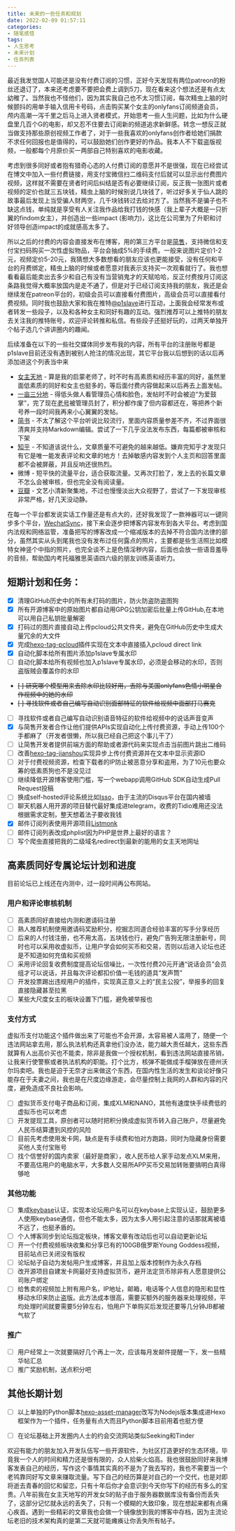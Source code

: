 ```yaml
---
title: 未来的一些任务和规划
date: 2022-02-09 01:57:11
categories:
- 随笔感悟
tags:
- 人生思考
- 未来计划
- 任务列表
---
```



最近我发觉国人可能还是没有付费订阅的习惯，正好今天发现有两位patreon的粉丝还退订了，本来还考虑要不要把会费上调到5刀，现在看来这个想法还是有点太幼稚了。当然我也不怪他们，因为其实我自己也不太习惯订阅，每次精虫上脑的时候颤抖的用单手输入信用卡号码，点击购买某个女主的onlyfans订阅频道会员，颅内高潮一泻千里之后马上进入贤者模式，开始思考一些人生问题，比如为什么硬盘里几百个G的电影，却又忍不住要去订阅新的频道追求新鲜感。转念一想反正就当做支持那些原创视频工作者了，对于一些我喜欢的onlyfans创作者给她们捐款不求任何回报也是值得的，可以鼓励她们创作更好的作品。我本人不下载盗版视频，一般都每个月原价买一两部自己特别喜欢的电影收藏。

<!-- more -->

考虑到很多同好或者抱有猎奇心态的人付费订阅的意愿并不是很强，现在已经尝试在博文中加入一些付费链接，用支付宝微信扫二维码支付后就可以显示出付费图片视频，这样就不需要在贤者时间后纠结是否有必要继续订阅，反正我一张图片或者视频的定价也就三五块钱，精虫上脑的时候别说几块钱了，听过好多关于仙人跳的故事最后发现上当受骗人财两空，几千块钱转过去给对方了。当然我不是骗子也不缺这点钱，单纯就是享受有人关注我作品给我打钱的快感（我上辈子大概是一只折翼的findom女主），并创造出一些impact (影响力)，这比在公司里为了升职和讨好领导创造impact的成就感高太多了。

所以之后的付费的内容会直接发布在博客，用的第三方平台是[简售](https://jianshou.online)，支持微信和支付宝扫码购买一次性虚拟物品，平台会抽成5%的手续费。一般来说图片定价1-2元，视频定价5-20元，我猜想大多数想看的朋友应该也更能接受，没有任何和平台的月费绑定，精虫上脑的时候或者愿意对我表示支持买一次观看就行了。我也想看看最后能卖出去多少和自己有没有当营销鬼才的天赋哈哈，反正付费按月订阅这条路我觉得大概率放国内是走不通了，但是对于已经订阅支持我的朋友，我还是会继续发在patreon平台的，初级会员可以直接看付费图片，高级会员可以直接看付费视频。同时我也鼓励大家和我在推特[@p1slave](https://twitter.com/p1slave)进行互动，上面我会经常发布或者转发一些段子，以及和各种女主和同好有趣的互动。强烈推荐可以上推特的朋友去关注我的推特账号，欢迎评论转推和私信。有些段子还挺好玩的，过两天单独开个帖子选几个讲讲圈内的趣闻。


后续准备在以下的一些社交媒体同步发布我的内容，所有平台的注册账号都是p1slave目前还没有遇到被别人抢注的情况出现，其它平台我以后想到的话以后再添加进这个列表当中来

* [女主天地](https://nztd38.com/?675819) - 算是我的启蒙老师了，时不时有高素质和经历丰富的同好，虽然里面低素质的同好和女主也挺多的，等后面付费内容做起来以后再去上面发帖。
* [一亩三分地](https://www.1point3acres.com/bbs/space-uid-870558.html) - 得低头做人看管理员心情和脸色，发帖时不时会被迫“为爱鼓掌”，完了现在[老号](https://www.1point3acres.com/bbs/space-uid-816933.html)被管理员封了，积分都作废了但内容都还在，等把养个新号养一段时间我再来小心翼翼的发帖。
* [简书](https://www.jianshu.com/u/b1cd9e207a2e) - 不太了解这个平台听说比较流行，里面内容质量参差不齐，不过界面很清爽并支持Markdown编辑。尝试了一下几乎没法发布东西，每篇都被审核和下架
* [知乎](https://www.zhihu.com/people/p1slave) - 不知道该说什么，文章质量不可避免的越来越低。嫌弃完知乎才发现只有它是唯一能发表评论和文章的地方！去掉敏感内容发到个人主页和回答里面都不会被屏蔽，并且反响还很热烈。
* 微博 - 短平快的流量平台，适合获取流量。又再次打脸了，发上去的长篇文章不怎么会被审核，但也完全没有阅读量。
* [豆瓣](https://www.douban.com/people/p1slave/) - 文艺小清新聚集地，不过也慢慢淡出大众视野了，尝试了一下发现审核非常严格，好几天没动静。

在每一个平台都发说实话工作量还是有点大的，还好我发现了一款神器可以一键同步多个平台，[WechatSync](https://www.wechatsync.com/)，接下来会逐步把博客内容发布到各大平台。考虑到国内法规和网络监管，准备把写的博客改成一个缩减版本的去掉不符合国内法律的部分，虽然其实从头到尾我也没有发布过任何露点的照片，主要都是些生活照比如模特女神竖个中指的照片，也完全谈不上是色情淫秽内容，后面也会放一些语音羞辱的音频，帮助国内考托福雅思英语四六级的朋友训练英语听力。



## 短期计划和任务：
- [x] 清理GitHub历史中的所有未打码的图片，防火防盗防盗图狗
- [x] 所有开源博客中的原始图片都自动用GPG公钥加密后批量上传GitHub,在本地可以用自己私钥批量解密
- [x] 打码过的图片直接自动上传pcloud公共文件夹，避免在GitHub历史中生成大量冗余的大文件 
- [x] 完成[hexo-tag-pcloud](https://github.com/p1slave/hexo-tag-pcloud)插件实现在文本中直接插入pcloud direct link
- [x] 自动化脚本给所有图片添加p1slave专属水印
- [ ] 自动化脚本给所有视频也加入p1slave专属水印，必须是会移动的水印，否则盗版贼会覆盖你的水印
- ~~[ ] 研究哪个模型用来去除水印比较好用，去除与美国onlyfans色情小明星合作视频中的她的水印~~
- ~~[ ] 寻找软件或者自己编写自动识别面部特征的软件给视频中面部打马赛克~~
- [ ] 寻找软件或者自己编写自动识别语音特征的软件给视频中的说话声音变声
- [x] 与简售开发者合作让他们提供APIs实现自动化上传付费资源，手动上传100个手都麻了（开发者很懒，所以我已经自己把这个事儿干了）
- [ ] 让简售开发者提供前端方面的帮助或者源代码来实现点击当前图片跳出二维码
- [ ] 改善[hexo-tag-jianshou](https://github.com/p1slave/hexo-tag-jianshou)实现异步上传付费资源并在文本中显示资源ID
- [ ] 对于付费视频资源，检查下载者的IP防止被恶意分享和盗用，为了10元也要众筹的低素质狗也不是没见过
- [ ] 继续降低开源博客使用门槛，写一个webapp调用GitHub SDK自动生成Pull Request投稿
- [ ] 换成self-hosted评论系统比如[Isso](https://posativ.org/isso/)，由于主流的Disqus平台在国内被墙
- [ ] 聊天机器人用开源的项目替代最好集成进telegram，收费的Tidio难用还没法根据需求定制，整天想着法子要收我钱
- [x] 邮件订阅列表使用开源项目[Listmonk](https://listmonk.app)
- [ ] 邮件订阅列表改成phplist因为PHP是世界上最好的语言？
- [ ] 写个爬虫直接把我的二级域名redirect到最新的能用的女主天地网址

## 高素质同好专属论坛计划和进度
目前论坛已上线还在内测中，过一段时间再公布网站。
### 用户和评论审核机制
- [ ] 高素质同好直接给内测和邀请码注册
- [ ] 熟人推荐机制使用邀请码奖励积分，挖掘志同道合经验丰富的写手分享经历
- [ ] 后来的人付钱注册，也不用太高，五块钱也行，避免广告狗无限注册新号，同时也可以采用收虚拟币，让用户学会如何买币和交易，否则以后进入论坛也还是不知道如何充值和买视频
- [ ] 采用评论回复收费制度提高论坛信噪比，一次性付费20元开通“说话会员”会员组才可以说话，并且每次评论都扣价值一毛钱的道具“发声筒”
- [ ] 开发投票踢出违规用户的插件，实现真正意义上的“民主公投”，举报多的回复直接隐藏甚至拉黑
- [ ] 某些大尺度女主的板块设置下门槛，避免被举报也
 
### 支付方式
虚拟币支付功能这个插件做出来了可能也不会开源，太容易被人滥用了，随便一个违法网站拿去用，那么执法机构还真拿他们没办法，能力越大责任越大，这些东西就算有人出高价买也不能卖，除非是我做一个授权机制，看到违法网站直接吊销，让我来行使警察或者执法机构的职能。打个比方，核弹不能做成手榴弹放在德州沃尔玛卖吧。我也是迫于无奈才出来做这个东西，在国内性生活的发生和谈论好像只能存在于夫妻之间，我也是在尺度边缘游走，会尽量控制上我网的人群和内容的尺度，避免造成不良社会影响。
- [ ] 虚拟货币支付电子商品和订阅，集成XLM和NANO，其他有速度快手续费低的虚拟币也可以考虑
- [ ] 开发提现工具，原创者可以随时把积分换成虚拟货币转入自己账户，尽量避免人民币结算遭到风控的风险
- [ ] 目前先考虑使用发卡网，缺点是有手续费和怕对方跑路，同时为隐藏身份需要买他人支付宝账号
- [ ] 找个信誉好的国内卖家（最好是商家），收人民币给人家手动发点XLM来用，不要高估用户的电脑水平，大多数人交易所APP买币交易加转账要搞明白真得够呛

### 其他功能
- [ ] 集成[keybase](https://keybase.io)认证，实现本论坛用户名可以在keybase上实现认证，鼓励更多人使用keybase通信，但也不能太多，因为太多人用引起注意的话那就离被墙不远了，也挺矛盾的。
- [ ] 个人博客同步到论坛指定板块，博客文章有改动后也可以自动更新论坛
- [ ] 开一个付费视频板块收集和分享已有的100GB俄罗斯Young Goddess视频，目前站点已关闭没有版权
- [ ] 论坛帖子自动为发帖用户生成博客，并且加上版本控制作为永久存档
- [ ] 改开源项目自建发卡网最好支持虚拟货币，避开法定货币除非有人愿意提供公司账户绑定
- [ ] 给售卖的视频加上附有用户名，IP地址，邮箱，电话等个人信息的隐形和显性移动水印来防止盗版。此方法成本很高，需要买额外的服务器来处理视频，平均处理时间就要需要5分钟左右，怕用户下单购买后发现还要等几分钟JB都被气软了

### 推广
- [ ] 用户经常上一次就要隔好几个再上一次，应该每月发邮件提醒一下，发一些精华帖汇总
- [ ] 推广奖励机制，送点积分吧

## 其他长期计划
- [ ] 以上单独的Python脚本[hexo-asset-manager](https://github.com/p1slave/blog/tree/master/utils/hexo-asset-manager)改写为Nodejs版本集成进Hexo框架作为一个插件，任务量有点大而且Python脚本目前用着也挺方便
- [ ] 在论坛基础上开发圈内人士的约会交流网站类似Seeking和Tinder


欢迎有能力的朋友加入开发队伍写一些开源软件，为社区打造更好的生态环境，毕竟我一个人的时间和精力还是很有限的，众人拾柴火焰高。我也很鼓励同好来我博客发表自己的经历，写作这个事情其实真的不是为了我去写的，我也不需要当一个老鸨靠同好写文章来赚取流量。写下自己的经历算是对自己的一个交代，也是对即将逝去青春的回忆和留恋，只有十年后你才会意识到今天你写下的经历有多么的宝贵。八年前我在女主天地写的开发女S的贴子由于服务器数据库没有备份而丢失了，这部分记忆就永远的丢失了，只有一个模糊的大致印象，现在想起来都有点痛心疾首。遇到一些精彩的文章我也会做一个镜像放到我的博客中存档，因为主流论坛老旧的技术架构真的是第二天就可能瘫痪让你丢失所有帖子。


